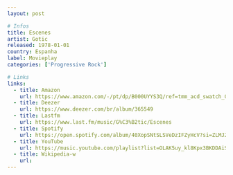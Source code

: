 ```yaml
---
layout: post

# Infos
title: Escenes
artist: Gotic
released: 1978-01-01
country: Espanha
label: Movieplay
categories: ['Progressive Rock']

# Links
links:
  - title: Amazon
    url: https://www.amazon.com/-/pt/dp/B000UYYS3Q/ref=tmm_acd_swatch_0?_encoding=UTF8&qid=1615613641&sr=8-1
  - title: Deezer
    url: https://www.deezer.com/br/album/365549
  - title: Lastfm
    url: https://www.last.fm/music/G%C3%B2tic/Escenes
  - title: Spotify
    url: https://open.spotify.com/album/40XopSNtSLSVeDzIFZyHcV?si=ZLMJ2e-bTGejHBsaVE1NYA
  - title: YouTube
    url: https://music.youtube.com/playlist?list=OLAK5uy_kl8Kpx3BKDDAiSAVt9wfwXk6KPVofwMUw
  - title: Wikipedia-w
    url:
---
```

